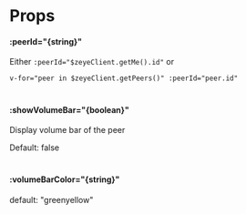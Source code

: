 # Props

#### :peerId="{string}"
Either `:peerId="$zeyeClient.getMe().id"` or  
```
v-for="peer in $zeyeClient.getPeers()" :peerId="peer.id"
```
#
#### :showVolumeBar="{boolean}"
Display volume bar of the peer

Default: false

#
#### :volumeBarColor="{string}"
default: "greenyellow"

